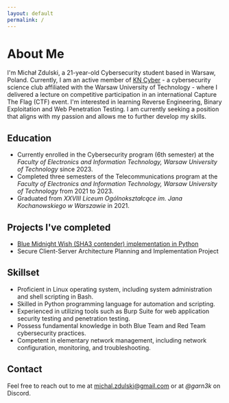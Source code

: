 ```yaml
---
layout: default
permalink: /
---
```



# About Me

I'm Michał Zdulski, a 21-year-old Cybersecurity student based in Warsaw, Poland. Currently, I am an active member of [KN Cyber](https://kncyber.pl/) - a cybersecurity science club affiliated with the  Warsaw University of Technology - where I delivered a lecture on competitive participation in an international Capture The Flag (CTF) event. I'm interested in learning Reverse Engineering, Binary Exploitation and Web Penetration Testing. I am currently seeking a position that aligns with my passion and allows me to further develop my skills. 

## Education
- Currently enrolled in the Cybersecurity program (6th semester) at the *Faculty of Electronics and Information Technology, Warsaw University of Technology* since 2023.
- Completed three semesters of the Telecommunications program at the *Faculty of Electronics and Information Technology, Warsaw University of Technology* from 2021 to 2023.
- Graduated from *XXVIII Liceum Ogólnokształcące im. Jana Kochanowskiego w Warszawie* in 2021.


## Projects I've completed
- [Blue Midnight Wish (SHA3 contender) implementation in Python](https://github.com/BDAN-Project/blue-night-wish)
- Secure Client-Server Architecture Planning and Implementation Project

## Skillset
- Proficient in Linux operating system, including system administration and shell scripting in Bash.
- Skilled in Python programming language for automation and scripting.
- Experienced in utilizing tools such as Burp Suite for web application security testing and penetration testing.
- Possess fundamental knowledge in both Blue Team and Red Team cybersecurity practices.
- Competent in elementary network management, including network configuration, monitoring, and troubleshooting.

## Contact
Feel free to reach out to me at [michal.zdulski@gmail.com](mailto:michal.zdulski@gmail.com) or at *@garn3k* on Discord.
